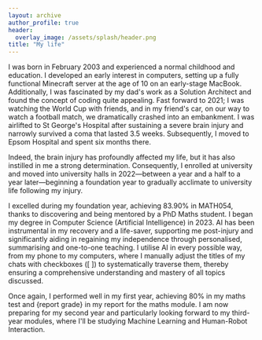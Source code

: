 ```yaml
---
layout: archive
author_profile: true
header:
  overlay_image: /assets/splash/header.png
title: "My life"
---
```

I was born in February 2003 and experienced a normal childhood and education. I developed an early interest in computers, setting up a fully functional Minecraft server at the age of 10 on an early-stage MacBook. Additionally, I was fascinated by my dad's work as a Solution Architect and found the concept of coding quite appealing. Fast forward to 2021; I was watching the World Cup with friends, and in my friend's car, on our way to watch a football match, we dramatically crashed into an embankment. I was airlifted to St George's Hospital after sustaining a severe brain injury and narrowly survived a coma that lasted 3.5 weeks. Subsequently, I moved to Epsom Hospital and spent six months there.

Indeed, the brain injury has profoundly affected my life, but it has also instilled in me a strong determination. Consequently, I enrolled at university and moved into university halls in 2022—between a year and a half to a year later—beginning a foundation year to gradually acclimate to university life following my injury.

I excelled during my foundation year, achieving 83.90% in MATH054, thanks to discovering and being mentored by a PhD Maths student. I began my degree in Computer Science (Artificial Intelligence) in 2023. AI has been instrumental in my recovery and a life-saver, supporting me post-injury and significantly aiding in regaining my independence through personalised, summarising and one-to-one teaching. I utilise AI in every possible way, from my phone to my computers, where I manually adjust the titles of my chats with checkboxes ([ ]) to systematically traverse them, thereby ensuring a comprehensive understanding and mastery of all topics discussed.

Once again, I performed well in my first year, achieving 80% in my maths test and {report grade} in my report for the maths module. I am now preparing for my second year and particularly looking forward to my third-year modules, where I'll be studying Machine Learning and Human-Robot Interaction.
